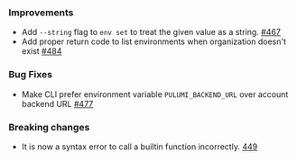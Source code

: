 ### Improvements

- Add `--string` flag to `env set` to treat the given value as a string.
  [#467](https://github.com/pulumi/esc/pull/467)
- Add proper return code to list environments when organization doesn't exist
  [#484](https://github.com/pulumi/esc/pull/484)

### Bug Fixes

- Make CLI prefer environment variable `PULUMI_BACKEND_URL` over account backend URL
  [#477](https://github.com/pulumi/esc/pull/477)

### Breaking changes

- It is now a syntax error to call a builtin function incorrectly.
  [449](https://github.com/pulumi/esc/pull/449)
